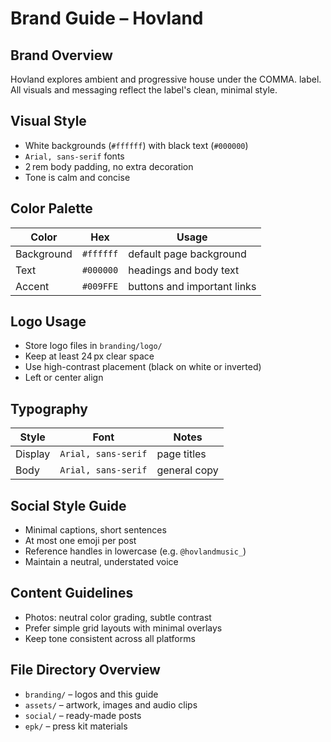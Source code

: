 # Brand Guide – Hovland

## Brand Overview
Hovland explores ambient and progressive house under the COMMA. label. All visuals and messaging reflect the label's clean, minimal style.

## Visual Style
- White backgrounds (`#ffffff`) with black text (`#000000`)
- `Arial, sans-serif` fonts
- 2 rem body padding, no extra decoration
- Tone is calm and concise

## Color Palette
| Color | Hex | Usage |
|-------|-----|-------|
| Background | `#ffffff` | default page background |
| Text | `#000000` | headings and body text |
| Accent | `#009FFE` | buttons and important links |

## Logo Usage
- Store logo files in `branding/logo/`
- Keep at least 24 px clear space
- Use high-contrast placement (black on white or inverted)
- Left or center align

## Typography
| Style | Font | Notes |
|-------|------|-------|
| Display | `Arial, sans-serif` | page titles |
| Body | `Arial, sans-serif` | general copy |

## Social Style Guide
- Minimal captions, short sentences
- At most one emoji per post
- Reference handles in lowercase (e.g. `@hovlandmusic_`)
- Maintain a neutral, understated voice

## Content Guidelines
- Photos: neutral color grading, subtle contrast
- Prefer simple grid layouts with minimal overlays
- Keep tone consistent across all platforms

## File Directory Overview
- `branding/` – logos and this guide
- `assets/` – artwork, images and audio clips
- `social/` – ready-made posts
- `epk/` – press kit materials
